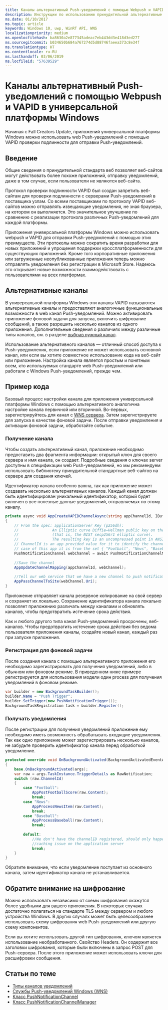 ```yaml
---
title: Каналы альтернативный Push-уведомлений с помощью Webpush и VAPID в универсальной платформы Windows
description: Инструкции по использованию принудительной альтернативные каналы с протоколом VAPID из приложения UWP
ms.date: 01/10/2017
ms.topic: article
keywords: Windows 10, uwp, WinRT API, WNS
localizationpriority: medium
ms.openlocfilehash: ba8630a2e877345adeac7eb443dd3e418d3ed277
ms.sourcegitcommit: b034650b684a767274d5d88746faeea373c8e34f
ms.translationtype: HT
ms.contentlocale: ru-RU
ms.lasthandoff: 03/06/2019
ms.locfileid: "57639529"
---
```

# <a name="alternate-push-channels-using-webpush-and-vapid-in-uwp"></a>Каналы альтернативный Push-уведомлений с помощью Webpush и VAPID в универсальной платформы Windows 
Начиная с Fall Creators Update, приложений универсальной платформы Windows можно использовать web Push-уведомлений с помощью VAPID проверки подлинности для отправки Push-уведомлений.  

## <a name="introduction"></a>Введение
Общие сведения о принудительной стандарта веб позволяет веб-сайтов могут действовать более похоже приложений, отправку уведомлений, даже в том случае, если пользователи не являются веб-сайта.

Протокол проверки подлинности VAPID был создан запретить веб-сайтам для проверки подлинности с серверами Push-уведомлений в поставщика узлам. Со всеми поставщиками по протоколу VAPID веб-сайтов можно отправлять извещающие уведомления, не зная браузера, на котором он выполняется. Это значительное улучшение по сравнению с реализации протокола различных Push-уведомлений для каждой платформы. 

Приложения универсальной платформы Windows можно использовать webpush и VAPID для отправки Push-уведомлений с помощью этих преимуществ. Эти протоколы можно сократить время разработки для новых приложений и упрощения поддержки кроссплатформенности для существующих приложений. Кроме того корпоративные приложения или загруженные неопубликованные приложения теперь можно отправлять уведомления без регистрации в Microsoft Store. Надеюсь это открывает новые возможности взаимодействовать с пользователями на всех платформах.  

## <a name="alternate-channels"></a>Альтернативные каналы 
В универсальной платформы Windows эти каналы VAPID называются альтернативные каналы и предоставляют аналогичные функциональные возможности в web канал Push-уведомлений. Можно активировать приложение фоновой задачи для запуска, включить шифрование сообщений, а также разрешить несколько каналов из одного приложения. Дополнительные сведения о различиях между различные типы каналов, см. в разделе [выбрав нужный канал](channel-types.md).

Использование альтернативного каналов — отличный способ доступа к Push-уведомления, если приложение не может использовать основной канал, или если вы хотите совместное использование кода на веб-сайт или приложение. Настройка канала является простым и понятным всем, кто используемых стандарте web Push-уведомлений или работали с Windows Push-уведомлений, прежде чем.

## <a name="code-example"></a>Пример кода

Базовый процесс настройки канала для приложения универсальной платформы Windows с помощью альтернативного аналогична настройке канала первичной или вторичной. Во-первых, зарегистрируйтесь для канал с [WNS сервера](windows-push-notification-services--wns--overview.md). Затем зарегистрируете для запуска в качестве фоновой задачи. После отправки уведомления и активации фоновой задачи, обработайте событие.  

### <a name="get-a-channel"></a>Получение канала 
Чтобы создать альтернативный канал, приложение необходимо предоставить два фрагмента информации: открытый ключ для своего сервера и имя канала, он создает. Подробные сведения о ключах server доступны в спецификации web Push-уведомлений, но мы рекомендуем использовать библиотеку принудительной стандартные веб-сайтов на сервере для создания ключей.  

Идентификатор канала особенно важна, так как приложение может создавать несколько альтернативных каналов. Каждый канал должен быть идентифицирован уникальный идентификатор, который будет включен в все полезные данные уведомлений, отправляемых по этому каналу.  

```csharp
private async void AppCreateVAPIDChannelAsync(string appChannelId, IBuffer applicationServerKey) 
{ 
    // From the spec: applicationServer Key (p256dh):  
    //               An Elliptic curve Diffie–Hellman public key on the P-256 curve 
    //               (that is, the NIST secp256r1 elliptic curve).   
    //               The resulting key is an uncompressed point in ANSI X9.62 format             
    // ChannelId is an app provided value for it to identify the channel later.  
    // case of this app it is from the set { "Football", "News", "Baseball" } 
    PushNotificationChannel webChannel = await PushNotificationChannelManager.Current.CreateRawPushNotificationChannelWithAlternateKeyForApplicationAsync(applicationServerKey, appChannelId); 
 
    //Save the channel  
    AppUpdateChannelMapping(appChannelId, webChannel); 
             
    //Tell our web service that we have a new channel to push notifications to 
    AppPassChannelToSite(webChannel.Uri); 
} 
```
Приложение отправляет канала резервное копирование на свой сервер и сохраняет их локально. Сохранение идентификатора канала локально позволяет приложению различать между каналами и обновлять каналов, чтобы предотвратить истечение срока действия.

Как и любого другого типа канал Push-уведомлений просрочены, веб-каналов. Чтобы предотвратить истечение срока действия без ведома пользователя приложения каналы, создайте новый канал, каждый раз при запуске приложения.    

### <a name="register-for-a-background-task"></a>Регистрация для фоновой задачи 

После создания канала с помощью альтернативного приложения его необходимо зарегистрировать для получения уведомлений, либо в обычном или фоновом режиме. В приведенном ниже примере регистрируется для использования модели один process для получения уведомлений в фоновом режиме.  

```csharp
var builder = new BackgroundTaskBuilder(); 
builder.Name = "Push Trigger"; 
builder.SetTrigger(new PushNotificationTrigger()); 
BackgroundTaskRegistration task = builder.Register(); 
```
### <a name="receive-the-notifications"></a>Получать уведомления 

После регистрации для получения уведомлений приложение ему необходимо иметь возможность обрабатывать входящие уведомления. Так как одно приложение может зарегистрировать несколько каналов, не забудьте проверить идентификатор канала перед обработкой уведомление.  

```csharp
protected override void OnBackgroundActivated(BackgroundActivatedEventArgs args) 
{ 
    base.OnBackgroundActivated(args); 
    var raw = args.TaskInstance.TriggerDetails as RawNotification; 
    switch (raw.ChannelId) 
    { 
        case "Football": 
            AppPostFootballScore(raw.Content); 
            break; 
        case "News": 
            AppProcessNewsItem(raw.Content); 
            break; 
        case "Baseball": 
            AppProcessBaseball(raw.Content); 
            break; 
 
        default: 
            //We don't have the channelID registered, should only happen in the case of a 
            //caching issue on the application server 
            break; 
    }                           
} 
```

Обратите внимание, что если уведомление поступает из основного канала, затем идентификатор канала не устанавливается.  

## <a name="note-on-encryption"></a>Обратите внимание на шифрование 

Можно использовать независимо от схемы шифрования окажутся более удобными для вашего приложения. В некоторых случаях достаточно полагаться на стандарте TLS между сервером и любого устройства Windows. В других случаях может быть целесообразнее использовать схему шифрования web Push-уведомлений или другую схему компонентов.  

Если вы хотите использовать другой тип шифрования, ключом является использование необработанного. Свойство Headers. Он содержит все заголовки шифрования, которые были включены в запрос POST для Push-сервера. После этого приложение может использовать ключи для расшифровки сообщения.  

## <a name="related-topics"></a>Статьи по теме
- [Типы каналов уведомлений](channel-types.md)
- [Службы Push-уведомлений Windows (WNS)](windows-push-notification-services--wns--overview.md)
- [Класс PushNotificationChannel](https://docs.microsoft.com/uwp/api/windows.networking.pushnotifications.pushnotificationchannel)
- [Класс PushNotificationChannelManager](https://docs.microsoft.com/uwp/api/windows.networking.pushnotifications.pushnotificationchannelmanager)


